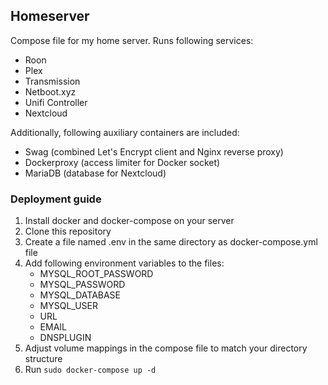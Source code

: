 ## Homeserver

Compose file for my home server. Runs following services:
* Roon
* Plex
* Transmission
* Netboot.xyz
* Unifi Controller
* Nextcloud

Additionally, following auxiliary containers are included:
* Swag (combined Let's Encrypt client and Nginx reverse proxy)
* Dockerproxy (access limiter for Docker socket)
* MariaDB (database for Nextcloud)

### Deployment guide
1. Install docker and docker-compose on your server
1. Clone this repository
1. Create a file named .env in the same directory as docker-compose.yml file
1. Add following environment variables to the files:
    * MYSQL_ROOT_PASSWORD
    * MYSQL_PASSWORD
    * MYSQL_DATABASE
    * MYSQL_USER
    * URL
    * EMAIL
    * DNSPLUGIN
1. Adjust volume mappings in the compose file to match your directory structure
1. Run `sudo docker-compose up -d`
